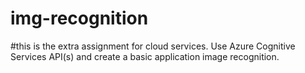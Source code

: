 # img-recognition
#this is the extra assignment for cloud services. Use Azure Cognitive Services API(s) and create a basic application image recognition.
